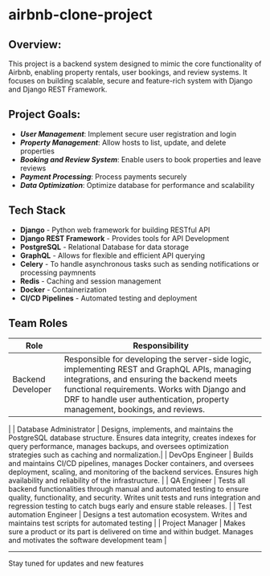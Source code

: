 # airbnb-clone-project

## Overview: 
This project is a backend system designed to mimic the core functionality of Airbnb, enabling property rentals, user bookings, and review systems. It focuses on building scalable, secure and feature-rich system with Django and Django REST Framework.

## Project Goals:
- ***User Management***: Implement secure user registration and login
- ***Property Management***: Allow hosts to list, update, and delete properties
- ***Booking and Review System***: Enable users to book properties and leave reviews
- ***Payment Processing***: Process payments securely
- ***Data Optimization***: Optimize database for performance and scalability

## Tech Stack
+ **Django** - Python web framework for building RESTful API
+ **Django REST Framework** - Provides tools for API Development
+ **PostgreSQL** - Relational Database for data storage
+ **GraphQL** - Allows for flexible and efficient API querying
+ **Celery** - To handle asynchronous tasks such as sending notifications or processing paymnents
+ **Redis** - Caching and session management
+ **Docker** - Containerization
+ **CI/CD Pipelines** - Automated testing and deployment

## Team Roles

| Role | Responsibility |
|------|----------------|
|Backend Developer | Responsible for developing the server-side logic, implementing REST and GraphQL APIs, managing integrations, and ensuring the backend meets functional requirements. Works with Django and DRF to handle user authentication, property management, bookings, and reviews.
|
| Database Administrator | Designs, implements, and maintains the PostgreSQL database structure. Ensures data integrity, creates indexes for query performance, manages backups, and oversees optimization strategies such as caching and normalization.|
| DevOps Engineer | Builds and maintains CI/CD pipelines, manages Docker containers, and oversees deployment, scaling, and monitoring of the backend services. Ensures high availability and reliability of the infrastructure. |
| QA Engineer | Tests all backend functionalities through manual and automated testing to ensure quality, functionality, and security. Writes unit tests and runs integration and regression testing to catch bugs early and ensure stable releases. |
| Test automation Engineer | Designs a test automation ecosystem. Writes and maintains test scripts for automated testing |
| Project Manager | Makes sure a product or its part is delivered on time and within budget. Manages and motivates the software development team |

---

Stay tuned for updates and new features